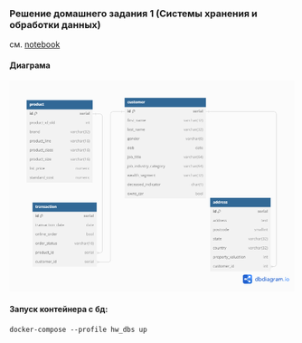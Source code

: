 ### Решение домашнего задания 1 (Системы хранения и обработки данных)
см. [notebook](notebook.ipynb)

#### Диаграма
![image.png](./customer_and_transaction__2_diagram.png)

#### Запуск контейнера с бд:
```
docker-compose --profile hw_dbs up
```